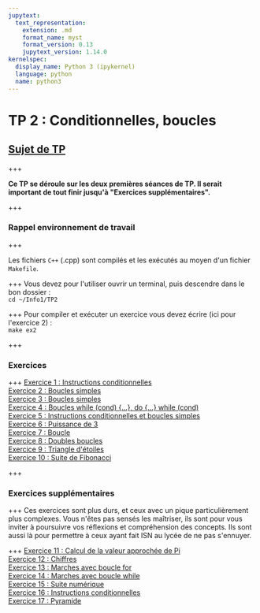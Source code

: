```yaml
---
jupytext:
  text_representation:
    extension: .md
    format_name: myst
    format_version: 0.13
    jupytext_version: 1.14.0
kernelspec:
  display_name: Python 3 (ipykernel)
  language: python
  name: python3
---
```


# TP 2 : Conditionnelles, boucles

## <a href="TP2.pdf">Sujet de TP</a>


+++

**Ce TP se déroule sur les deux premières séances de TP. Il serait important de tout finir jusqu'à "Exercices supplémentaires".**

+++

### Rappel environnement de travail

+++ 

Les fichiers `C++` (.cpp) sont compilés et les exécutés au moyen d'un fichier `Makefile`.

+++
Vous devez pour l'utiliser ouvrir un terminal, puis descendre dans le bon dossier :  
`cd ~/Info1/TP2`

+++
Pour compiler et exécuter un exercice vous devez écrire (ici pour l'exercice 2) :  
`make ex2`
	
+++

### Exercices

+++
[Exercice 1 : Instructions conditionnelles](ex1.cpp)  
[Exercice 2 : Boucles simples](ex2.cpp)  
[Exercice 3 : Boucles simples](ex3.cpp)  
[Exercice 4 : Boucles while (cond) {...}, do {...} while (cond)](ex4.cpp)  
[Exercice 5 : Instructions conditionnelles et boucles simples](ex5.cpp)  
[Exercice 6 : Puissance de 3](ex6.cpp)  
[Exercice 7 : Boucle](ex7.cpp)  
[Exercice 8 : Doubles boucles](ex8.cpp)  
[Exercice 9 : Triangle d'étoiles](ex9.cpp)  
[Exercice 10 : Suite de Fibonacci](ex10.cpp)  


+++
### Exercices supplémentaires
+++
Ces exercices sont plus durs, et ceux avec un pique particulièrement plus complexes. Vous n'êtes pas sensés les maîtriser, ils sont pour vous inviter à poursuivre vos réflexions et compréhension des concepts. Ils sont aussi là pour permettre à ceux ayant fait ISN au lycée de ne pas s'ennuyer. 

+++
[Exercice 11 : Calcul de la valeur approchée de Pi](ex11.cpp)  
[Exercice 12 : Chiffres](ex12.cpp)  
[Exercice 13 : Marches avec boucle for](ex13.cpp)  
[Exercice 14 : Marches avec boucle while](ex14.cpp)  
[Exercice 15 : Suite numérique](ex15.cpp)  
[Exercice 16 : Instructions conditionnelles](ex16.cpp)  
[Exercice 17 : Pyramide](ex17.cpp)  

